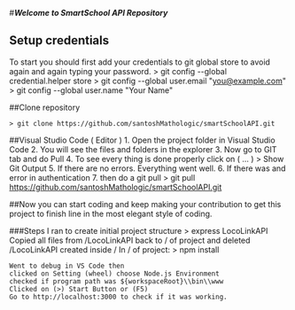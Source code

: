 #***Welcome to SmartSchool API Repository***

## Setup credentials
To start you should first add your credentials to git global store to avoid again and again typing your password.
	> git config --global credential.helper store
	> git config --global user.email    "you@example.com"
    > git config --global user.name     "Your Name"

##Clone repository

    > git clone https://github.com/santoshMathologic/smartSchoolAPI.git

##Visual Studio Code ( Editor )
	1. Open the project folder in Visual Studio Code
	2. You will see the files and folders in the explorer
	3. Now go to GIT tab and do Pull
	4. To see every thing is done properly click on ( ... ) > Show Git Output
	5. If there are no errors. Everything went well. 
	6. If there was and error in authentication 
	7. then do a git pull 
        > git pull https://github.com/santoshMathologic/smartSchoolAPI.git

##Now you can start coding and keep making your contribution to get this project to finish line in the most elegant style of coding.


###Steps I ran to create initial project structure
    > express LocoLinkAPI
    Copied all files from /LocoLinkAPI back to / of project and deleted /LocoLinkAPI created inside /
    In / of project:
        > npm install
        
    Went to debug in VS Code then
    clicked on Setting (wheel) choose Node.js Environment
    checked if program path was ${workspaceRoot}\\bin\\www
    Clicked on (>) Start Button or (F5)
    Go to http://localhost:3000 to check if it was working.
    
